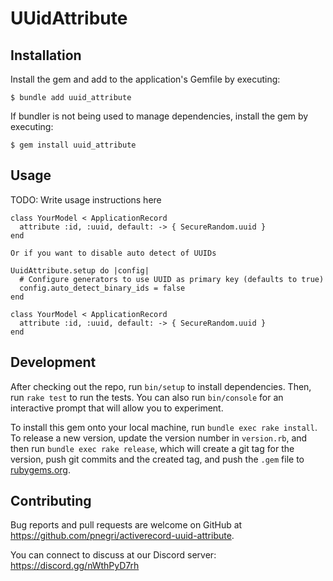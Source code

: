 # UUidAttribute

## Installation

Install the gem and add to the application's Gemfile by executing:

    $ bundle add uuid_attribute

If bundler is not being used to manage dependencies, install the gem by executing:

    $ gem install uuid_attribute

## Usage

TODO: Write usage instructions here

```
class YourModel < ApplicationRecord
  attribute :id, :uuid, default: -> { SecureRandom.uuid }
end

Or if you want to disable auto detect of UUIDs

UuidAttribute.setup do |config|
  # Configure generators to use UUID as primary key (defaults to true)
  config.auto_detect_binary_ids = false
end

class YourModel < ApplicationRecord
  attribute :id, :uuid, default: -> { SecureRandom.uuid }
end
```

## Development

After checking out the repo, run `bin/setup` to install dependencies. Then, run `rake test` to run the tests. You can also run `bin/console` for an interactive prompt that will allow you to experiment.

To install this gem onto your local machine, run `bundle exec rake install`. To
release a new version, update the version number in `version.rb`, and then run
`bundle exec rake release`, which will create a git tag for the version, push
git commits and the created tag, and push the `.gem` file to
[rubygems.org](https://rubygems.org).

## Contributing

Bug reports and pull requests are welcome on GitHub at
https://github.com/pnegri/activerecord-uuid-attribute.

You can connect to discuss at our Discord server: https://discord.gg/nWthPyD7rh